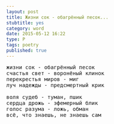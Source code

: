 ```yaml
---
layout: post
title: Жизни сок - обагрённый песок...
stubtitle: yes
category: word
date: 2015-05-12 16:22
type: P
tags: poetry
published: true
---
```


<pre>
жизни сок - обагрённый песок
счастья свет - воронёный клинок
перекрестья миров - миг
луч надежды - предсмертный крик

воля судеб - туман, пшик
сердца дрожь - эфемерный блик
голос разума - ложь, обман
всё, что знаешь, не знаешь сам
</pre>
